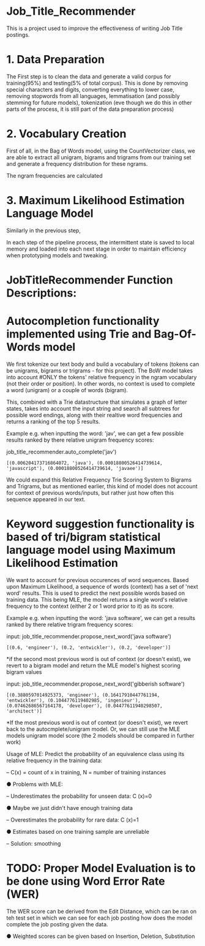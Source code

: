 # Job_Title_Recommender

This is a project used to improve the effectiveness of writing Job Title postings.

# 1. Data Preparation
The First step is to clean the data and generate a valid corpus for training(95%) and testing(5% of total corpus).
This is done by removing special characters and digits, converting everything to lower case, removing stopwords from all languages, lemmatisation (and possibly stemming for future models), tokenization (eve though we do this in other parts of the process, it is still part of the data preparation process)

# 2. Vocabulary Creation
First of all, in the Bag of Words model, using the CountVectorizer class, we are able to extract all unigram, bigrams and trigrams from our training set and generate a frequency distribution for these ngrams.

The ngram frequencies are calculated 


# 3. Maximum Likelihood Estimation Language Model
Similarly in the previous step, 


In each step of the pipeline process, the intermittent state is saved to local memory and loaded into each next stage in order to maintain efficiency when prototyping models and tweaking.

# JobTitleRecommender Function Descriptions:

# Autocompletion functionality implemented using Trie and Bag-Of-Words model
We first tokenize our text body and build a vocabulary of tokens (tokens can be unigrams, bigrams or trigrams - for this project).
The BoW model takes into account #ONLY the tokens' relative frequency in the ngram vocabulary (not their order or position).
In other words, no context is used to complete a word (unigram) or a couple of words (bigram).

This, combined with a Trie datastructure that simulates a graph of letter states, takes into account the input string and search all subtrees for possible word endings, along with their realtive word frequencies and returns a ranking of the top 5 results. 

Example
e.g. when inputting the word: 'jav', we can get a few possible results ranked by there relative unigram frequency scores:

job_title_recommender.auto_complete('jav')

	[(0.006204173716864072, 'java'), (0.00018800526414739614, 'javascript'), (0.00018800526414739614, 'javaee')]

We could expand this Relative Frequency Trie Scoring System to Bigrams and Trigrams, but as mentioned earlier, this kind of model does not account for context of previous words/inputs, but rather just how often this sequence appeared in our text.

# Keyword suggestion functionality is based of tri/bigram statistical language model using Maximum Likelihood Estimation
We want to account for previous occurences of word sequences. Based upon Maximum Likelihood, a sequence of words (context) has a set of 'next word' results. This is used to predict the next possible words based on training data.
This being MLE, the model returns a single word's relative frequency to the context (either 2 or 1 word prior to it) as its score.

Example
e.g. when inputting the word: 'java software', we can get a results ranked by there relative trigram frequency scores:

input: job_title_recommender.propose_next_word('java software')

	[(0.6, 'engineer'), (0.2, 'entwickler'), (0.2, 'developer')]


*if the second most previous word is out of context (or doesn't exist), we revert to a bigram model and return the MLE model's highest scoring bigram values

input: job_title_recommender.propose_next_word('gibberish software')

	[(0.3880597014925373, 'engineer'), (0.16417910447761194, 'entwickler'), (0.1044776119402985, 'ingenieur'), (0.07462686567164178, 'developer'), (0.04477611940298507, 'architect')]

*If the most previous word is out of context (or doesn't exist), we revert back to the autocmplete/unigram model.
Or, we can still use the MLE models unigram model score (the 2 models should be compared in further work)


Usage of MLE: Predict the probability of an equivalence class using its relative frequency in the training data:

– C(x) = count of x in training, N = number of training instances

● Problems with MLE:

– Underestimates the probability for unseen data: C (x)=0

● Maybe we just didn't have enough training data

– Overestimates the probability for rare data: C (x)=1

● Estimates based on one training sample are unreliable

– Solution: smoothing

# TODO: Proper Model Evaluation is to be done using Word Error Rate (WER)
The WER score can be derived from the Edit Distance, which can be ran on teh test set in which we can see for each job posting how does the model complete the job posting given the data.

● Weighted scores can be given based on Insertion, Deletion, Substitution

